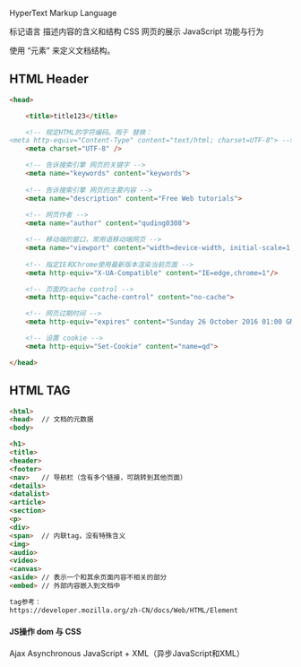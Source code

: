 
HyperText Markup Language

标记语言 描述内容的含义和结构
CSS 网页的展示
JavaScript 功能与行为

使用 “元素” 来定义文档结构。


## HTML Header

``` html
<head>

	<title>title123</title>

	<!-- 规定HTML的字符编码。用于 替换：
<meta http-equiv="Content-Type" content="text/html; charset=UTF-8"> -->
	<meta charset="UTF-8" />

	<!-- 告诉搜索引擎 网页的关键字 -->
	<meta name="keywords" content="keywords">
	
	<!-- 告诉搜索引擎 网页的主要内容 -->
	<meta name="description" content="Free Web tutorials">
	
	<!-- 网页作者 -->
	<meta name="author" content="quding0308">

	<!-- 移动端的窗口，常用语移动端网页 -->
	<meta name="viewport" content="width=device-width, initial-scale=1,maximum-scale=1, user-scalable=no">
	
	<!-- 指定IE和Chrome使用最新版本渲染当前页面 -->
	<meta http-equiv="X-UA-Compatible" content="IE=edge,chrome=1"/> 

	<!-- 页面的cache control -->
	<meta http-equiv="cache-control" content="no-cache">

	<!-- 网页过期时间 -->
	<meta http-equiv="expires" content="Sunday 26 October 2016 01:00 GMT" />

	<!-- 设置 cookie -->
	<meta http-equiv="Set-Cookie" content="name=qd">

</head>
```

## HTML TAG

``` html
<html>
<head>  // 文档的元数据
<body>

<h1>
<title>
<header>
<footer>
<nav>   // 导航栏（含有多个链接，可跳转到其他页面）
<details>
<datalist>
<article>
<section>
<p>
<div>
<span>  // 内联tag，没有特殊含义
<img>
<audio>
<video>
<canvas>
<aside> // 表示一个和其余页面内容不相关的部分
<embed> // 外部内容嵌入到文档中

tag参考：
https://developer.mozilla.org/zh-CN/docs/Web/HTML/Element
```



#### JS操作 dom 与 CSS


Ajax 
Asynchronous JavaScript + XML（异步JavaScript和XML）